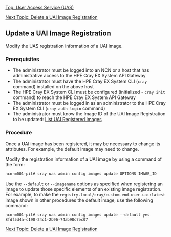 [Top: User Access Service (UAS)](index.md)

[Next Topic: Delete a UAI Image Registration](Delete_a_UAI_Image_Registration.md)

## Update a UAI Image Registration

Modify the UAS registration information of a UAI image.

### Prerequisites

* The administrator must be logged into an NCN or a host that has administrative access to the HPE Cray EX System API Gateway
* The administrator must have the HPE Cray EX System CLI (`cray` command) installed on the above host
* The HPE Cray EX System CLI must be configured (initialized - `cray init` command) to reach the HPE Cray EX System API Gateway
* The administrator must be logged in as an administrator to the HPE Cray EX System CLI (`cray auth login` command)
* The administrator must know the Image ID of the UAI Image Registration to be updated: [List UAI Registered Images](List_Registered_UAI_Images.md)

### Procedure

Once a UAI image has been registered, it may be necessary to change its attributes. For example, the default image may need to change.

Modify the registration information of a UAI image by using a command of the form:

```bash
ncn-m001-pit# cray uas admin config images update OPTIONS IMAGE_ID
```

Use the `--default` or `--imagename` options as specified when registering an image to update those specific elements of an existing image registration. For example, to make the `registry.local/cray/custom-end-user-uai:latest` image shown in other procedures the default image, use the following command:

```
ncn-m001-pit# cray uas admin config images update --default yes 8fdf5d4a-c190-24c1-2b96-74ab98c7ec07
```

[Next Topic: Delete a UAI Image Registration](Delete_a_UAI_Image_Registration.md)
